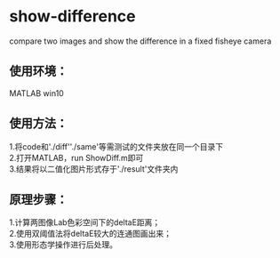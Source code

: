# show-difference
compare two images and show the difference in a fixed fisheye camera

## 使用环境：<br>
MATLAB win10<br>

## 使用方法：<br>
1.将code和'./diff''./same'等需测试的文件夹放在同一个目录下<br>
2.打开MATLAB，run ShowDiff.m即可<br>
3.结果将以二值化图片形式存于'./result'文件夹内<br>

## 原理步骤：<br>
1.计算两图像Lab色彩空间下的deltaE距离；<br>
2.使用双阈值法将deltaE较大的连通图画出来；<br>
3.使用形态学操作进行后处理。<br>
